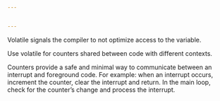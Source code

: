 ```yaml
---


---
```


<p>Volatile signals the compiler to not optimize access to the variable.</p>
<p>Use volatile for counters shared between code with different contexts.</p>
<p>Counters provide a safe and minimal way to communicate between an interrupt and foreground code. For example: when an interrupt occurs, increment the counter, clear the interrupt and return. In the main loop, check for the counter’s change and process the interrupt.</p>


